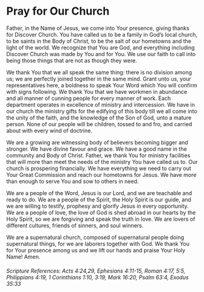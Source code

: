 # Pray for Our Church

Father, in the Name of Jesus, we come into Your presence, giving thanks for Discover Church. You have called us to be a family in God’s local church, to be saints in the Body of Christ, to be the salt of our hometowns and the light of the world. We recognize that You are God, and everything including Discover Church was made by You and for You. We use our faith to call into being those things that are not as though they were.

We thank You that we all speak the same thing: there is no division among us; we are perfectly joined together in the same mind. Grant unto us, your representatives here, a boldness to speak Your Word which You will confirm with signs following. We thank You that we have workmen in abundance and all manner of cunning people for every manner of work. Each department operates in excellence of ministry and intercession. We have in our church the ministry gifts for the edifying of this body till we all come into the unity of the faith, and the knowledge of the Son of God, unto a mature person. None of our people will be children, tossed to and fro, and carried about with every wind of doctrine.

We are a growing are witnessing body of believers becoming bigger and stronger. We have divine favour and grace. We have a good name in the community and Body of Christ. Father, we thank You for ministry facilities that will more than meet the needs of the ministry You have called us to. Our church is prospering financially. We have everything we need to carry out Your Great Commission and reach our hometowns for Jesus. We have more than enough to serve You and sow to others in need.

We are a people of the Word, Jesus is our Lord, and we are teachable and ready to do. We are a people of the Spirit, the Holy Spirit is our guide, and we are willing to testify, prophesy and glorify Jesus in every opportunity. We are a people of love, the love of God is shed abroad in our hearts by the Holy Spirit, so we are forgiving and speak the truth in love. We are lovers of different cultures, friends of sinners, and soul winners.

We are a supernatural church, composed of supernatural people doing supernatural things, for we are laborers together with God. We thank You for Your presence among us and we lift our hands and praise Your Holy Name! Amen.

###### Scripture References: Acts 4:24,29, Ephesians 4:11-15, Roman 4:17, 5:5, Philippians 4:19, 1 Corinthians 1:10, 3:19, Mark 16:20, Psalm 63:4, Exodus 35:33
